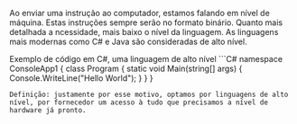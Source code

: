 

Ao enviar uma instrução ao computador, estamos falando em nível de máquina. Estas instruções sempre serão no formato binário.
Quanto mais detalhada a ncessidade, mais baixo o nível da linguagem.
As linguagens mais modernas como C# e Java são consideradas de alto nível.

Exemplo de código em C#, uma linguagem de alto nível
        ```C#
        namespace ConsoleApp1
        {
          class Program
          {
            static void Main(string[] args)
              {
                Console.WriteLine("Hello World");
              }
          }
        }
```
Definição: justamente por esse motivo, optamos por linguagens de alto nível, por fornecedor um acesso à tudo que precisamos a nível de hardware já pronto.
